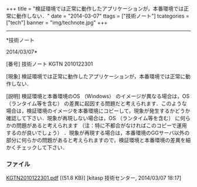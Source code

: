 ﻿+++
title = "検証環境では正常に動作したアプリケーションが，本番環境では正常に動作しない．"
date = "2014-03-07"
ttags = ["技術ノート"]
tcategories = ["tech"]
banner = "img/technote.jpg"
+++

-----------------------------------------------------------------------------------------------------------------------------

*技術ノート

2014/03/07*


[番号]
技術ノート KGTN 2010122301

[現象]
検証環境では正常に動作したアプリケーションが，本番環境では正常に動作しない．

[説明]
検証環境と本番環境のOS （Windows） のイメージが異なる場合は，OS
（ランタイム等を含む）
の差異に起因する問題だと考えられます．このような場合は，検証環境のイメージを本番環境にコピーして，現象が発生するかどうか確認して下さい．現象が再現しない場合は，OS
（ランタイム等を含む） に何らかの問題があると考えられます
（注：特に不都合がなければこのコピーで運用するのが良いでしょう）
．現象が再現する場合は，本番環境のGGサーバ以外の部分に何らかの問題があると考えられますので，検証環境と本番環境の差異を細かくチェックして下さい．


### ファイル

 
 


[KGTN2010122301.pdf](http://techreport.kitasp.net/attachments/download/1608/KGTN2010122301.pdf)
 [(51.8 KB)] [kitasp 技術センター, 2014/03/07
18:17]


 


 

